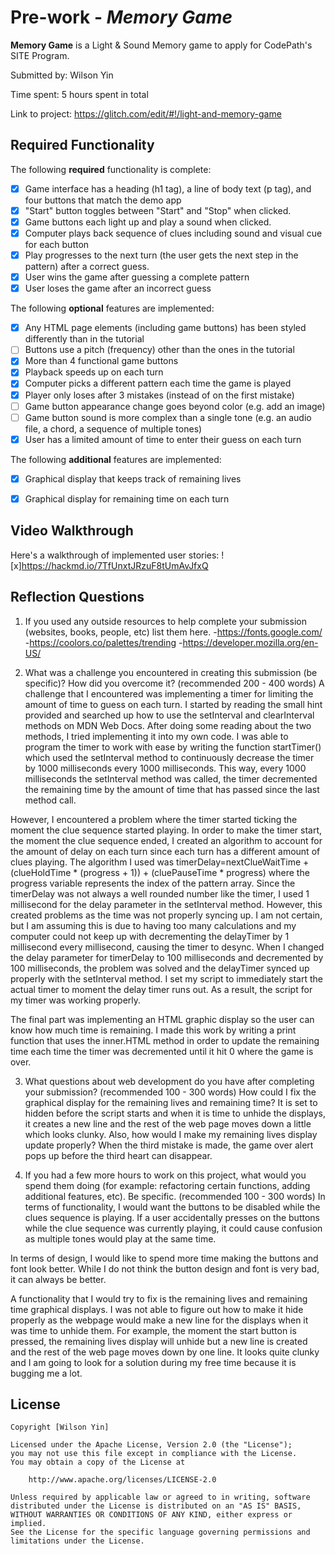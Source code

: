 # Pre-work - *Memory Game*

**Memory Game** is a Light & Sound Memory game to apply for CodePath's SITE Program. 

Submitted by: Wilson Yin

Time spent: 5 hours spent in total

Link to project: https://glitch.com/edit/#!/light-and-memory-game

## Required Functionality

The following **required** functionality is complete:

* [x] Game interface has a heading (h1 tag), a line of body text (p tag), and four buttons that match the demo app
* [x] "Start" button toggles between "Start" and "Stop" when clicked. 
* [x] Game buttons each light up and play a sound when clicked. 
* [x] Computer plays back sequence of clues including sound and visual cue for each button
* [x] Play progresses to the next turn (the user gets the next step in the pattern) after a correct guess. 
* [x] User wins the game after guessing a complete pattern
* [x] User loses the game after an incorrect guess

The following **optional** features are implemented:

* [x] Any HTML page elements (including game buttons) has been styled differently than in the tutorial
* [ ] Buttons use a pitch (frequency) other than the ones in the tutorial
* [x] More than 4 functional game buttons
* [x] Playback speeds up on each turn
* [x] Computer picks a different pattern each time the game is played
* [x] Player only loses after 3 mistakes (instead of on the first mistake)
* [ ] Game button appearance change goes beyond color (e.g. add an image)
* [ ] Game button sound is more complex than a single tone (e.g. an audio file, a chord, a sequence of multiple tones)
* [x] User has a limited amount of time to enter their guess on each turn

The following **additional** features are implemented:

- [x] Graphical display that keeps track of remaining lives
- [x] Graphical display for remaining time on each turn


## Video Walkthrough

Here's a walkthrough of implemented user stories:
![x]https://hackmd.io/7TfUnxtJRzuF8tUmAvJfxQ


## Reflection Questions
1. If you used any outside resources to help complete your submission (websites, books, people, etc) list them here. 
-https://fonts.google.com/
-https://coolors.co/palettes/trending
-https://developer.mozilla.org/en-US/

2. What was a challenge you encountered in creating this submission (be specific)? How did you overcome it? (recommended 200 - 400 words) 
  A challenge that I encountered was implementing a timer for limiting the amount of time to guess on each turn. I started by reading the small hint provided and searched up how to use the setInterval and clearInterval methods on MDN Web Docs. After doing some reading about the two methods, I tried implementing it into my own code. I was able to program the timer to work with ease by writing the function startTimer() which used the setInterval method to continuously decrease the timer by 1000 milliseconds every 1000 milliseconds. This way, every 1000 milliseconds the setInterval method was called, the timer decremented the remaining time by the amount of time that has passed since the last method call. 

  However, I encountered a problem where the timer started ticking the moment the clue sequence started playing. In order to make the timer start, the moment the clue sequence ended, I created an algorithm to account for the amount of delay on each turn since each turn has a different amount of clues playing. The algorithm I used was timerDelay=nextClueWaitTime + (clueHoldTime * (progress + 1)) + (cluePauseTime * progress) where the progress variable represents the index of the pattern array. Since the timerDelay was not always a well rounded number like the timer, I used 1 millisecond for the delay parameter in the setInterval method. However, this created problems as the time was not properly syncing up. I am not certain, but I am assuming this is due to having too many calculations and my computer could not keep up with decrementing the delayTimer by 1 millisecond every millisecond, causing the timer to desync. When I changed the delay parameter for timerDelay to 100 milliseconds and decremented by 100 milliseconds, the problem was solved and the delayTimer synced up properly with the setInterval method. I set my script to immediately start the actual timer to moment the delay timer runs out. As a result, the script for my timer was working properly. 

  The final part was implementing an HTML graphic display so the user can know how much time is remaining. I made this work by writing a print function that uses the inner.HTML method in order to update the remaining time each time the timer was decremented until it hit 0 where the game is over. 


3. What questions about web development do you have after completing your submission? (recommended 100 - 300 words) 
  How could I fix the graphical display for the remaining lives and remaining time? It is set to hidden before the script starts and when it is time to unhide the displays, it creates a new line and the rest of the web page moves down a little which looks clunky. Also, how would I make my remaining lives display update properly? When the third mistake is made, the game over alert pops up before the third heart can disappear. 


4. If you had a few more hours to work on this project, what would you spend them doing (for example: refactoring certain functions, adding additional features, etc). Be specific. (recommended 100 - 300 words) 
  In terms of functionality, I would want the buttons to be disabled while the clues sequence is playing. If a user accidentally presses on the buttons while the clue sequence was currently playing, it could cause confusion as multiple tones would play at the same time. 

  In terms of design, I would like to spend more time making the buttons and font look better. While I do not think the button design and font is very bad, it can always be better. 

  A functionality that I would try to fix is the remaining lives and remaining time graphical displays. I was not able to figure out how to make it hide properly as the webpage would make a new line for the displays when it was time to unhide them. For example, the moment the start button is pressed, the remaining lives display will unhide but a new line is created and the rest of the web page moves down by one line. It looks quite clunky and I am going to look for a solution during my free time because it is bugging me a lot.




## License

    Copyright [Wilson Yin]

    Licensed under the Apache License, Version 2.0 (the "License");
    you may not use this file except in compliance with the License.
    You may obtain a copy of the License at

        http://www.apache.org/licenses/LICENSE-2.0

    Unless required by applicable law or agreed to in writing, software
    distributed under the License is distributed on an "AS IS" BASIS,
    WITHOUT WARRANTIES OR CONDITIONS OF ANY KIND, either express or implied.
    See the License for the specific language governing permissions and
    limitations under the License.